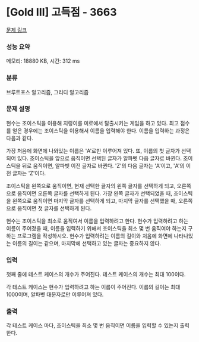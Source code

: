 # [Gold III] 고득점 - 3663 

[문제 링크](https://www.acmicpc.net/problem/3663) 

### 성능 요약

메모리: 18880 KB, 시간: 312 ms

### 분류

브루트포스 알고리즘, 그리디 알고리즘

### 문제 설명

<p>현수는 조이스틱을 이용해 지렁이를 미로에서 탈출시키는 게임을 하고 있다. 최고 점수를 얻은 경우에는 조이스틱을 이용해서 이름을 입력해야 한다. 이름을 입력하는 과정은 다음과 같다.</p>

<p>가장 처음에 화면에 나와있는 이름은 'A'로만 이루어져 있다. 또, 이름의 첫 글자가 선택되어 있다. 조이스틱을 앞으로 움직이면 선택된 글자가 알파벳 다음 글자로 바뀐다. 조이스틱을 뒤로 움직이면, 알파벳 이전 글자로 바뀐다. 'Z'의 다음 글자는 'A'이고, 'A'의 이전 글자는 'Z'이다.</p>

<p>조이스틱을 왼쪽으로 움직이면, 현재 선택한 글자의 왼쪽 글자를 선택하게 되고, 오른쪽으로 움직이면 오른쪽 글자를 선택하게 된다. 가장 왼쪽 글자가 선택되었을 때, 조이스틱을 왼쪽으로 움직이면 마지막 글자를 선택하게 되고, 마지막 글자를 선택했을 때, 오른쪽으로 움직이면 첫 글자를 선택하게 된다.</p>

<p>현수는 조이스틱을 최소로 움직여서 이름을 입력하려고 한다. 현수가 입력하려고 하는 이름이 주어졌을 때, 이름을 입력하기 위해서 조이스틱을 최소 몇 번 움직여야 하는지 구하는 프로그램을 작성하시오. 현수가 입력하려는 이름의 길이와 처음에 화면에 나타나있는 이름의 길이는 같으며, 마지막에 선택하고 있는 글자는 중요하지 않다.</p>

### 입력 

 <p>첫째 줄에 테스트 케이스의 개수가 주어진다. 테스트 케이스의 개수는 최대 100이다.</p>

<p>각 테스트 케이스는 현수가 입력하려고 하는 이름이 주어진다. 이름의 길이는 최대 1000이며, 알파벳 대문자로만 이루어져 있다.</p>

### 출력 

 <p>각 테스트 케이스 마다, 조이스틱을 최소 몇 번 움직이면 이름을 입력할 수 있는지 출력한다.</p>

